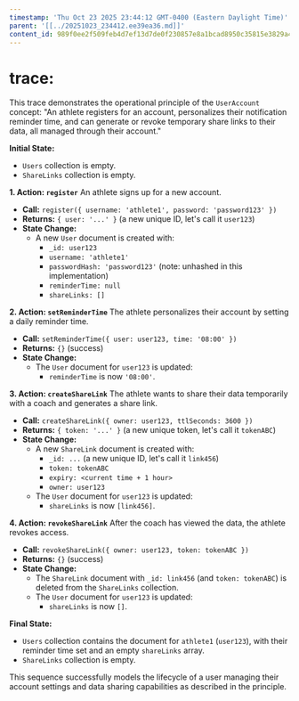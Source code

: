 ```yaml
---
timestamp: 'Thu Oct 23 2025 23:44:12 GMT-0400 (Eastern Daylight Time)'
parent: '[[../20251023_234412.ee39ea36.md]]'
content_id: 989f0ee2f509feb4d7ef13d7de0f230857e8a1bcad8950c35815e3829a40a766
---
```


# trace:

This trace demonstrates the operational principle of the `UserAccount` concept: "An athlete registers for an account, personalizes their notification reminder time, and can generate or revoke temporary share links to their data, all managed through their account."

**Initial State:**

* `Users` collection is empty.
* `ShareLinks` collection is empty.

**1. Action: `register`**
An athlete signs up for a new account.

* **Call:** `register({ username: 'athlete1', password: 'password123' })`
* **Returns:** `{ user: '...' }` (a new unique ID, let's call it `user123`)
* **State Change:**
  * A new `User` document is created with:
    * `_id: user123`
    * `username: 'athlete1'`
    * `passwordHash: 'password123'` (note: unhashed in this implementation)
    * `reminderTime: null`
    * `shareLinks: []`

**2. Action: `setReminderTime`**
The athlete personalizes their account by setting a daily reminder time.

* **Call:** `setReminderTime({ user: user123, time: '08:00' })`
* **Returns:** `{}` (success)
* **State Change:**
  * The `User` document for `user123` is updated:
    * `reminderTime` is now `'08:00'`.

**3. Action: `createShareLink`**
The athlete wants to share their data temporarily with a coach and generates a share link.

* **Call:** `createShareLink({ owner: user123, ttlSeconds: 3600 })`
* **Returns:** `{ token: '...' }` (a new unique token, let's call it `tokenABC`)
* **State Change:**
  * A new `ShareLink` document is created with:
    * `_id: ...` (a new unique ID, let's call it `link456`)
    * `token: tokenABC`
    * `expiry: <current time + 1 hour>`
    * `owner: user123`
  * The `User` document for `user123` is updated:
    * `shareLinks` is now `[link456]`.

**4. Action: `revokeShareLink`**
After the coach has viewed the data, the athlete revokes access.

* **Call:** `revokeShareLink({ owner: user123, token: tokenABC })`
* **Returns:** `{}` (success)
* **State Change:**
  * The `ShareLink` document with `_id: link456` (and `token: tokenABC`) is deleted from the `ShareLinks` collection.
  * The `User` document for `user123` is updated:
    * `shareLinks` is now `[]`.

**Final State:**

* `Users` collection contains the document for `athlete1` (`user123`), with their reminder time set and an empty `shareLinks` array.
* `ShareLinks` collection is empty.

This sequence successfully models the lifecycle of a user managing their account settings and data sharing capabilities as described in the principle.
